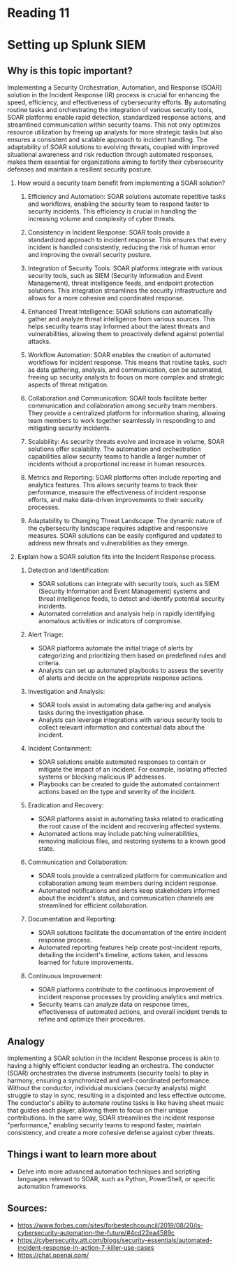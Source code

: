 # Reading 11
# Setting up Splunk SIEM
## Why is this topic important?

Implementing a Security Orchestration, Automation, and Response (SOAR) solution in the Incident Response (IR) process is crucial for enhancing the speed, efficiency, and effectiveness of cybersecurity efforts. By automating routine tasks and orchestrating the integration of various security tools, SOAR platforms enable rapid detection, standardized response actions, and streamlined communication within security teams. This not only optimizes resource utilization by freeing up analysts for more strategic tasks but also ensures a consistent and scalable approach to incident handling. The adaptability of SOAR solutions to evolving threats, coupled with improved situational awareness and risk reduction through automated responses, makes them essential for organizations aiming to fortify their cybersecurity defenses and maintain a resilient security posture.

1. How would a security team benefit from implementing a SOAR solution?

    1. Efficiency and Automation: SOAR solutions automate repetitive tasks and workflows, enabling the security team to respond faster to security incidents. This efficiency is crucial in handling the increasing volume and complexity of cyber threats.

    2. Consistency in Incident Response: SOAR tools provide a standardized approach to incident response. This ensures that every incident is handled consistently, reducing the risk of human error and improving the overall security posture.

    3. Integration of Security Tools: SOAR platforms integrate with various security tools, such as SIEM (Security Information and Event Management), threat intelligence feeds, and endpoint protection solutions. This integration streamlines the security infrastructure and allows for a more cohesive and coordinated response.

    4. Enhanced Threat Intelligence: SOAR solutions can automatically gather and analyze threat intelligence from various sources. This helps security teams stay informed about the latest threats and vulnerabilities, allowing them to proactively defend against potential attacks.

    5. Workflow Automation: SOAR enables the creation of automated workflows for incident response. This means that routine tasks, such as data gathering, analysis, and communication, can be automated, freeing up security analysts to focus on more complex and strategic aspects of threat mitigation.

    6. Collaboration and Communication: SOAR tools facilitate better communication and collaboration among security team members. They provide a centralized platform for information sharing, allowing team members to work together seamlessly in responding to and mitigating security incidents.

    7. Scalability: As security threats evolve and increase in volume, SOAR solutions offer scalability. The automation and orchestration capabilities allow security teams to handle a larger number of incidents without a proportional increase in human resources.

    8. Metrics and Reporting: SOAR platforms often include reporting and analytics features. This allows security teams to track their performance, measure the effectiveness of incident response efforts, and make data-driven improvements to their security processes.

    9. Adaptability to Changing Threat Landscape: The dynamic nature of the cybersecurity landscape requires adaptive and responsive measures. SOAR solutions can be easily configured and updated to address new threats and vulnerabilities as they emerge.

2. Explain how a SOAR solution fits into the Incident Response process.

    1. Detection and Identification:

        - SOAR solutions can integrate with security tools, such as SIEM (Security Information and Event Management) systems and threat intelligence feeds, to detect and identify potential security incidents.
        - Automated correlation and analysis help in rapidly identifying anomalous activities or indicators of compromise.
    2. Alert Triage:

        - SOAR platforms automate the initial triage of alerts by categorizing and prioritizing them based on predefined rules and criteria.
        - Analysts can set up automated playbooks to assess the severity of alerts and decide on the appropriate response actions.
    3. Investigation and Analysis:

        - SOAR tools assist in automating data gathering and analysis tasks during the investigation phase.
        - Analysts can leverage integrations with various security tools to collect relevant information and contextual data about the incident.
    4. Incident Containment:

        - SOAR solutions enable automated responses to contain or mitigate the impact of an incident. For example, isolating affected systems or blocking malicious IP addresses.
        - Playbooks can be created to guide the automated containment actions based on the type and severity of the incident.
    5. Eradication and Recovery:

        - SOAR platforms assist in automating tasks related to eradicating the root cause of the incident and recovering affected systems.
        - Automated actions may include patching vulnerabilities, removing malicious files, and restoring systems to a known good state.
    6. Communication and Collaboration:

        - SOAR tools provide a centralized platform for communication and collaboration among team members during incident response.
        - Automated notifications and alerts keep stakeholders informed about the incident's status, and communication channels are streamlined for efficient collaboration.
    7. Documentation and Reporting:

        - SOAR solutions facilitate the documentation of the entire incident response process.
        - Automated reporting features help create post-incident reports, detailing the incident's timeline, actions taken, and lessons learned for future improvements.
    8. Continuous Improvement:

        - SOAR platforms contribute to the continuous improvement of incident response processes by providing analytics and metrics.
        - Security teams can analyze data on response times, effectiveness of automated actions, and overall incident trends to refine and optimize their procedures.

## Analogy 


Implementing a SOAR solution in the Incident Response process is akin to having a highly efficient conductor leading an orchestra. The conductor (SOAR) orchestrates the diverse instruments (security tools) to play in harmony, ensuring a synchronized and well-coordinated performance. Without the conductor, individual musicians (security analysts) might struggle to stay in sync, resulting in a disjointed and less effective outcome. The conductor's ability to automate routine tasks is like having sheet music that guides each player, allowing them to focus on their unique contributions. In the same way, SOAR streamlines the incident response "performance," enabling security teams to respond faster, maintain consistency, and create a more cohesive defense against cyber threats.

## Things i want to learn more about
- Delve into more advanced automation techniques and scripting languages relevant to SOAR, such as Python, PowerShell, or specific automation frameworks.

## Sources:
- https://www.forbes.com/sites/forbestechcouncil/2019/08/20/is-cybersecurity-automation-the-future/#4cd22ea4589c
- https://cybersecurity.att.com/blogs/security-essentials/automated-incident-response-in-action-7-killer-use-cases
- https://chat.openai.com/
